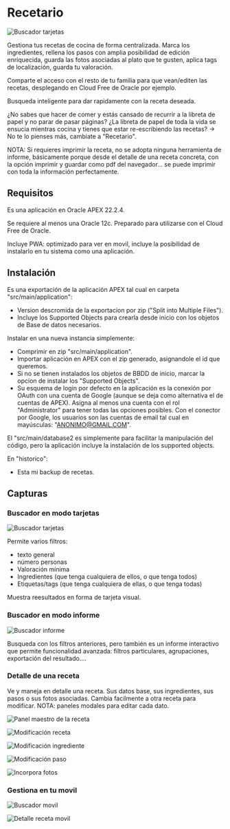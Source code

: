 # Recetario

![Buscador tarjetas](/screenshots/app-icon-192.png)

Gestiona tus recetas de cocina de forma centralizada. Marca los ingredientes, rellena los pasos con amplia posibilidad de edición enriquecida, guarda las fotos asociadas al plato que te gusten, aplica tags de localización, guarda tu valoración.

Comparte el acceso con el resto de tu familia para que vean/editen las recetas, desplegando en Cloud Free de Oracle por ejemplo.

Busqueda inteligente para dar rapidamente con la receta deseada.

¿No sabes que hacer de comer y estás cansado de recurrir a la libreta de papel y no parar de pasar páginas?
¿La libreta de papel de toda la vida se ensucia mientras cocina y tienes que estar re-escribiendo las recetas?
-> No te lo pienses más, cambiate a "Recetario".

NOTA: Si requieres imprimir la receta, no se adopta ninguna herramienta de informe, básicamente porque desde el detalle de una receta concreta, con la opción imprimir y guardar como pdf del navegador... se puede imprimir con toda la información perfectamente.

## Requisitos

Es una aplicación en Oracle APEX 22.2.4.

Se requiere al menos una Oracle 12c. Preparado para utilizarse con el Cloud Free de Oracle.

Incluye PWA: optimizado para ver en movil, incluye la posibilidad de instalarlo en tu sistema como una aplicación.

## Instalación

Es una exportación de la aplicación APEX tal cual en carpeta "src/main/application":
 * Version descromida de la exportacion por zip ("Split into Multiple Files").
 * Incluye los Supported Objects para crearla desde inicio con los objetos de Base de datos necesarios.

Instalar en una nueva instancia simplemente:
 * Comprimir en zip "src/main/application".
 * Importar aplicación en APEX con el zip generado, asignandole el id que queremos.
 * Si no se tienen instalados los objetos de BBDD de inicio, marcar la opcion de instalar los "Supported Objects".
 * Su esquema de login por defecto en la aplicación es la conexión por OAuth con una cuenta de Google (aunque se deja como alternativa el de cuentas de APEX). Asigna al menos una cuenta con el rol "Administrator" para tener todas las opciones posibles. Con el conector por Google, los usuarios son las cuentas de email tal cual en mayúsculas: "ANONIMO@GMAIL.COM".

El "src/main/database2 es simplemente para facilitar la manipulación del código, pero la aplicación incluye la instalación de los supported objects.

En "historico":
 * Esta mi backup de recetas.


## Capturas

### Buscador en modo tarjetas

![Buscador tarjetas](/screenshots/imagen1.png)

Permite varios filtros:
 * texto general
 * número personas
 * Valoración mínima
 * Ingredientes (que tenga cualquiera de ellos, o que tenga todos)
 * Etiquetas/tags (que tenga cualquiera de ellas, o que tenga todas)

Muestra reesultados en forma de tarjeta visual.

### Buscador en modo informe

![Buscador informe](/screenshots/imagen2.png)

Busqueda con los filtros anteriores, pero también es un informe interactivo que permite funcionalidad avanzada: filtros particulares, agrupaciones, exportación del resultado....

### Detalle de una receta

Ve y maneja en detalle una receta. Sus datos base, sus ingredientes, sus pasos o sus fotos asociadas.
Cambia facilmente a otra receta para modificar.
NOTA: paneles modales para editar cada dato.

![Panel maestro de la receta](/screenshots/imagen3.png)

![Modificación receta](/screenshots/imagen4.png)

![Modificación ingrediente](/screenshots/imagen5.png)

![Modificación paso](/screenshots/imagen6.png)

![Incorpora fotos](/screenshots/imagen7.png)


### Gestiona en tu movil

![Buscador movil](/screenshots/imagen8.png)

![Detalle receta movil](/screenshots/imagen9.png)